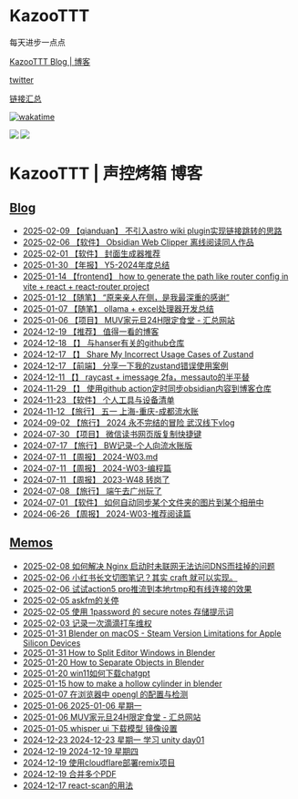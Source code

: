 # KazooTTT
每天进步一点点

[KazooTTT Blog | 博客](https://blog.kazoottt.top)

[twitter](https://x.com/KazooTTT)

[链接汇总](https://bento.me/kazoottt)

[![wakatime](https://wakatime.com/badge/user/d3dc2570-e4bf-4469-b0c2-127b495e8b91.svg)](https://wakatime.com/@d3dc2570-e4bf-4469-b0c2-127b495e8b91)

<a href="https://github.com/anuraghazra/github-readme-stats">
  <img align="left" src="https://github-readme-stats.vercel.app/api?username=KazooTTT&theme=radical" />
</a>

<a href="https://github.com/anuraghazra/github-readme-stats">
  <img src="https://github-readme-stats.vercel.app/api/top-langs/?username=KazooTTT&theme=radical" />
</a>

# KazooTTT | 声控烤箱 博客
## [Blog](https://blog.kazoottt.top/posts/)
<!-- BLOG-POST-LIST:START -->
 - [2025-02-09 【qianduan】 不引入astro wiki plugin实现链接跳转的思路](https://blog.kazoottt.top/posts/redirect-links-without-astro-wiki-plugin/)
 - [2025-02-06 【软件】 Obsidian Web Clipper 离线阅读同人作品](https://blog.kazoottt.top/posts/obsidian-web-clipper-offline-reading-fanfics/)
 - [2025-02-01 【软件】 封面生成器推荐](https://blog.kazoottt.top/posts/cover-generator/)
 - [2025-01-30 【年报】 Y5-2024年度总结](https://blog.kazoottt.top/posts/2024-annual-summary/)
 - [2025-01-14 【frontend】 how to generate the path like router config in vite + react + react-router project](https://blog.kazoottt.top/posts/how-to-generate-the-path-like-router-config-in-vite-react-react-router-project/)
 - [2025-01-12 【随笔】 “原来亲人在侧，是我最深重的感谢”](https://blog.kazoottt.top/posts/plain-and-simple-is-true/)
 - [2025-01-07 【随笔】 ollama + excel处理器开发总结](https://blog.kazoottt.top/posts/ollama-excel-processor-development-summary/)
 - [2025-01-06 【项目】 MUV家元旦24H限定食堂 - 汇总网站](https://blog.kazoottt.top/posts/milklovemuv/)
 - [2024-12-19 【推荐】 值得一看的博客](https://blog.kazoottt.top/posts/blogs-worth-reading/)
 - [2024-12-18 【】 与hanser有关的github仓库](https://blog.kazoottt.top/posts/hanser-repository/)
 - [2024-12-17 【】 Share My Incorrect Usage Cases of Zustand](https://blog.kazoottt.top/posts/share-my-incorrect-usage-case-of-zustand-en/)
 - [2024-12-17 【前端】 分享一下我的zustand错误使用案例](https://blog.kazoottt.top/posts/zustand-use-record/)
 - [2024-12-11 【】 raycast + imessage 2fa，messauto的半平替](https://blog.kazoottt.top/posts/raycast-imessage-2fa/)
 - [2024-11-29 【】 使用github action定时同步obsidian内容到博客仓库](https://blog.kazoottt.top/posts/synchronize-profiles-to-remote-and-local-on-a-regular-basis/)
 - [2024-11-23 【软件】 个人工具与设备清单](https://blog.kazoottt.top/posts/personal-tools-and-equipment-inventory-202502/)
 - [2024-11-12 【旅行】 五一 上海-重庆-成都流水账](https://blog.kazoottt.top/posts/may-1st-shanghai-chongqing-chengdu-flow-account/)
 - [2024-09-02 【旅行】 2024 永不完结的冒险 武汉线下vlog](https://blog.kazoottt.top/posts/yukari-2024-live/)
 - [2024-07-30 【项目】 微信读书网页版复制快捷键](https://blog.kazoottt.top/posts/wechat-reading-web-version-copy-shortcut/)
 - [2024-07-17 【旅行】 BW记录-个人向流水账版](https://blog.kazoottt.top/posts/bw-record-personal-notes/)
 - [2024-07-11 【周报】 2024-W03.md](https://blog.kazoottt.top/posts/2024-W03/)
 - [2024-07-11 【周报】 2024-W03-编程篇](https://blog.kazoottt.top/posts/2024-W03-programming/)
 - [2024-07-11 【周报】 2023-W48 转岗了](https://blog.kazoottt.top/posts/2023-W48/)
 - [2024-07-08 【旅行】 端午去广州玩了](https://blog.kazoottt.top/posts/duanwu-guangzhou-trip/)
 - [2024-07-01 【软件】 如何自动同步某个文件夹的图片到某个相册中](https://blog.kazoottt.top/posts/auto-sync-folder-to-album/)
 - [2024-06-26 【周报】 2024-W03-推荐阅读篇](https://blog.kazoottt.top/posts/2024-W03-recommended-readings/)<!-- BLOG-POST-LIST:END -->

## [Memos](https://blog.kazoottt.top/notes/)
<!-- MEMO-POST-LIST:START -->
 - [2025-02-08 如何解决 Nginx 启动时未联网无法访问DNS而挂掉的问题](https://blog.kazoottt.top/notes/nginx-startup-fix-configure-local-hosts-file/)
 - [2025-02-06 小红书长文切图笔记？其实 craft 就可以实现。](https://blog.kazoottt.top/notes/use-craft-to-cut-the-long-text-note-of-xiaohongshu/)
 - [2025-02-06 试试action5 pro推流到本地rtmp和有线连接的效果](https://blog.kazoottt.top/notes/action5-pro-obs-rtmp/)
 - [2025-02-05 askfm的关停](https://blog.kazoottt.top/notes/askfm-shutdown/)
 - [2025-02-05 使用 1password 的 secure notes 存储提示词](https://blog.kazoottt.top/notes/use-1password-secure-notes-to-store-prompt-templates/)
 - [2025-02-03 记录一次滴滴打车维权](https://blog.kazoottt.top/notes/record-a-ride-sharing-complaint/)
 - [2025-01-31 Blender on macOS - Steam Version Limitations for Apple Silicon Devices](https://blog.kazoottt.top/notes/blender-macos-steam-version-limitations/)
 - [2025-01-31 How to Split Editor Windows in Blender](https://blog.kazoottt.top/notes/split-window-in-blender/)
 - [2025-01-20 How to Separate Objects in Blender](https://blog.kazoottt.top/notes/how-to-separate-object-in-blender/)
 - [2025-01-20 win11如何下载chatgpt](https://blog.kazoottt.top/notes/win11chatgpt/)
 - [2025-01-15 how to make a hollow cylinder in blender](https://blog.kazoottt.top/notes/how-to-make-a-hollow-cylinder-in-blender/)
 - [2025-01-07 在浏览器中 opengl 的配置与检测](https://blog.kazoottt.top/notes/how-to-check-opengl-configuration-and-detection-in-browser/)
 - [2025-01-06 2025-01-06 星期一](https://blog.kazoottt.top/notes/diary-2025-01-06/)
 - [2025-01-06 MUV家元旦24H限定食堂 - 汇总网站](https://blog.kazoottt.top/notes/milklovemuv/)
 - [2025-01-05 whisper ui 下载模型 镜像设置](https://blog.kazoottt.top/notes/whisper-ui-download-model-mirror-setting/)
 - [2024-12-23 2024-12-23 星期一 学习 unity day01](https://blog.kazoottt.top/notes/diary-2024-12-23/)
 - [2024-12-19 2024-12-19 星期四](https://blog.kazoottt.top/notes/diary-2024-12-19/)
 - [2024-12-19 使用cloudflare部署remix项目](https://blog.kazoottt.top/notes/deploy-remix-app-by-cloudflare/)
 - [2024-12-19 合并多个PDF](https://blog.kazoottt.top/notes/merge-pdfs/)
 - [2024-12-17 react-scan的用法](https://blog.kazoottt.top/notes/react-scan/)<!-- MEMO-POST-LIST:END -->
